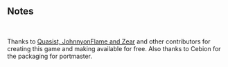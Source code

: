 ## Notes
<br/>

Thanks to [Quasist, JohnnyonFlame and Zear](https://github.com/JohnnyonFlame/Worship-Vector) and other contributors for creating this game and making available for free. Also thanks to Cebion for the packaging for portmaster.
<br/>

